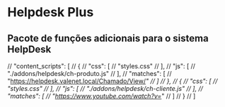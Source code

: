 # Helpdesk Plus
## Pacote de funções adicionais para o sistema HelpDesk
  // "content_scripts": [
  //   {
  //     "css": [
  //       "styles.css"
  //     ],
  //     "js": [
  //       "./addons/helpdesk/ch-produto.js"
  //     ],
  //     "matches": [
  //       "https://helpdesk.valenet.local/Chamado/View/*"
  //     ]
  //   },
  //   {
  //     "css": [
  //       "styles.css"
  //     ],
  //     "js": [
  //       "./addons/helpdesk/ch-cliente.js"
  //     ],
  //     "matches": [
  //       "https://www.youtube.com/watch?v=*"
  //     ]
  //   }
  // ]